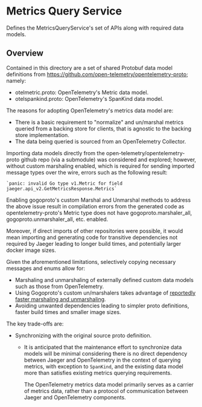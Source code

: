 # Metrics Query Service

Defines the MetricsQueryService's set of APIs along with required data models.

## Overview

Contained in this directory are a set of shared Protobuf data model definitions from
https://github.com/open-telemetry/opentelemetry-proto; namely:

- otelmetric.proto: OpenTelemetry's Metric data model.
- otelspankind.proto: OpenTelemetry's SpanKind data model.

The reasons for adopting OpenTelemetry's metrics data model are:

- There is a basic requirement to "normalize" and un/marshal metrics queried from a backing store
  for clients, that is agnostic to the backing store implementation.
- The data being queried is sourced from an OpenTelemetry Collector.

Importing data models directly from the open-telemetry/opentelemetry-proto github repo (via a submodule)
was considered and explored; however, without custom marshaling enabled, which is required for sending
imported message types over the wire, errors such as the following result:

    `panic: invalid Go type v1.Metric for field jaeger.api_v2.GetMetricsResponse.Metrics`

Enabling gogoproto's custom Marshal and Unmarshal methods to address the above issue result
in compilation errors from the generated code as opentelemetry-proto's Metric type does not have
gogoproto.marshaler_all, gogoproto.unmarshaler_all, etc. enabled.

Moreover, if direct imports of other repositories were possible, it would mean importing and generating code for
transitive dependencies not required by Jaeger leading to longer build times, and potentially larger docker
image sizes.

Given the aforementioned limitations, selectively copying necessary messages and enums allow for:

- Marshaling and unmarshaling of externally defined custom data models such as those from OpenTelemetry.
- Using Gogoproto's custom un/marshalers takes advantage of [reportedly faster marshaling and
  unmarshaling](https://github.com/cockroachdb/gogoproto/blob/master/extensions.md).
- Avoiding unwanted dependencies leading to simpler proto definitions,
  faster build times and smaller image sizes.

The key trade-offs are:

- Synchronizing with the original source proto definition.
  - It is anticipated that the maintenance effort to synchronize data models will be minimal considering
    there is no direct dependency between Jaeger and OpenTelemetry in the context of querying metrics,
    with exception to `SpanKind`, and the existing data model more than satisfies existing metrics querying requirements.

    The OpenTelemetry metrics data model primarily serves as a carrier of metrics data, rather than a protocol
    of communication between Jaeger and OpenTelemetry components.
